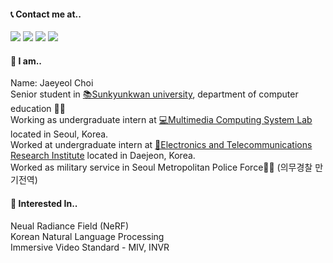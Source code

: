 #### 📞 Contact me at..
<a href="/" target="_blank"><img src="https://img.shields.io/badge/jaeyeol816@gmail.com-EA4335?style=flat-square&logo=Gmail&logoColor=FFFFFF"/></a>
<a href="/" target="_blank"><img src="https://img.shields.io/badge/jaychoi@skku.edu-30B980?style=flat-square&logo=Minutemailer&logoColor=FFFFFF"/></a>
<a href="https://www.instagram.com/jae._ye0l/" target="_blank"><img src="https://img.shields.io/badge/Instagram-E4405F?style=flat-square&logo=instagram&logoColor=FFFFFF"/></a>
<a href="https://jaeyeol816.github.io/" target="_blank"><img src="https://img.shields.io/badge/Blog-09B3AF?style=flat-square&logo=storyblok&logoColor=FFFFFF"/></a>

#### 💁 I am..
Name: Jaeyeol Choi <br>
Senior student in [📚Sunkyunkwan university](https://www.skku.edu/eng/index.do), department of computer education 👨‍🎓<br>
Working as undergraduate intern at [💻Multimedia Computing System Lab](http://mcsl.skku.edu) located in Seoul, Korea. <br>
Worked at undergraduate intern at [🏢Electronics and Telecommunications Research Institute](https://www.etri.re.kr/eng/main/main.etri) located in Daejeon, Korea. <br>
Worked as military service in Seoul Metropolitan Police Force👮‍♀️ (의무경찰 만기전역)
<br>

#### 🚀 Interested In..
Neual Radiance Field (NeRF) <br>
Korean Natural Language Processing <br>
Immersive Video Standard - MIV, INVR <br>
